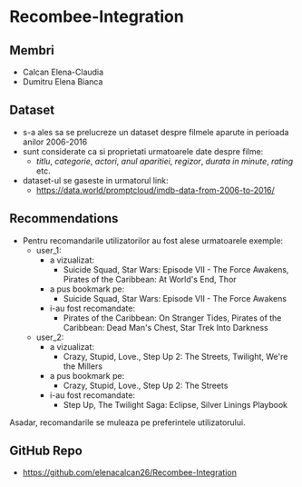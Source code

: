 # Recombee-Integration

## **Membri**
- Calcan Elena-Claudia
- Dumitru Elena Bianca

## **Dataset** 
- s-a ales sa se prelucreze un dataset despre filmele aparute in perioada anilor 2006-2016  
- sunt considerate ca si proprietati urmatoarele date despre filme: 
  - _titlu_, _categorie_, _actori_, _anul aparitiei_, _regizor_, _durata in minute_, _rating_ etc. 
- dataset-ul se gaseste in urmatorul link: 
  - https://data.world/promptcloud/imdb-data-from-2006-to-2016/

## Recommendations
- Pentru recomandarile utilizatorilor au fost alese urmatoarele exemple:
  - user_1: 
    - a vizualizat:
      - Suicide Squad, Star Wars: Episode VII - The Force Awakens, Pirates of the Caribbean: At World's End, Thor
    - a pus bookmark pe:
      - Suicide Squad, Star Wars: Episode VII - The Force Awakens
    - i-au fost recomandate:
      - Pirates of the Caribbean: On Stranger Tides, Pirates of the Caribbean: Dead Man's Chest, Star Trek Into Darkness
  - user_2:
    - a vizualizat:
      - Crazy, Stupid, Love., Step Up 2: The Streets, Twilight, We're the Millers
    - a pus bookmark pe:
      - Crazy, Stupid, Love., Step Up 2: The Streets
    - i-au fost recomandate:
      - Step Up, The Twilight Saga: Eclipse, Silver Linings Playbook

Asadar, recomandarile se muleaza pe preferintele utilizatorului.

## GitHub Repo 
- https://github.com/elenacalcan26/Recombee-Integration
